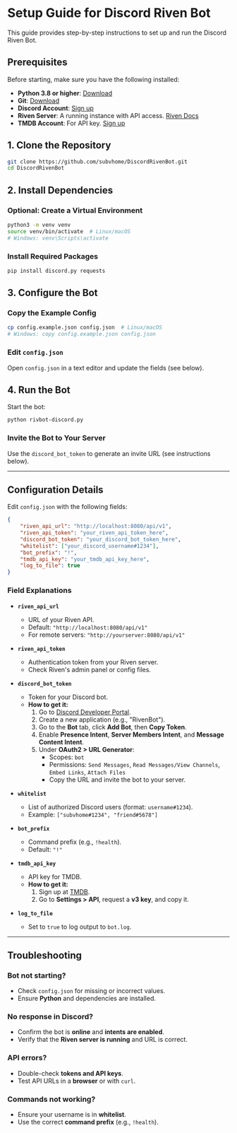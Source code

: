 # Setup Guide for Discord Riven Bot  

This guide provides step-by-step instructions to set up and run the Discord Riven Bot.  

## Prerequisites  

Before starting, make sure you have the following installed:  

- **Python 3.8 or higher**: [Download](https://www.python.org/downloads/)  
- **Git**: [Download](https://git-scm.com/downloads)  
- **Discord Account**: [Sign up](https://discord.com/register)  
- **Riven Server**: A running instance with API access. [Riven Docs](#)  
- **TMDB Account**: For API key. [Sign up](https://www.themoviedb.org/signup)  

## 1. Clone the Repository  

```sh
git clone https://github.com/subvhome/DiscordRivenBot.git
cd DiscordRivenBot
```

## 2. Install Dependencies  

### Optional: Create a Virtual Environment  

```sh
python3 -m venv venv
source venv/bin/activate  # Linux/macOS
# Windows: venv\Scripts\activate
```

### Install Required Packages  

```sh
pip install discord.py requests
```

## 3. Configure the Bot  

### Copy the Example Config  

```sh
cp config.example.json config.json  # Linux/macOS
# Windows: copy config.example.json config.json
```

### Edit `config.json`  

Open `config.json` in a text editor and update the fields (see below).  

## 4. Run the Bot  

Start the bot:  

```sh
python rivbot-discord.py
```

### Invite the Bot to Your Server  

Use the `discord_bot_token` to generate an invite URL (see instructions below).  

---

## Configuration Details  

Edit `config.json` with the following fields:  

```json
{
    "riven_api_url": "http://localhost:8080/api/v1",
    "riven_api_token": "your_riven_api_token_here",
    "discord_bot_token": "your_discord_bot_token_here",
    "whitelist": ["your_discord_username#1234"],
    "bot_prefix": "!",
    "tmdb_api_key": "your_tmdb_api_key_here",
    "log_to_file": true
}
```

### Field Explanations  

- **`riven_api_url`**  
  - URL of your Riven API.  
  - Default: `"http://localhost:8080/api/v1"`  
  - For remote servers: `"http://yourserver:8080/api/v1"`  

- **`riven_api_token`**  
  - Authentication token from your Riven server.  
  - Check Riven's admin panel or config files.  

- **`discord_bot_token`**  
  - Token for your Discord bot.  
  - **How to get it:**
    1. Go to [Discord Developer Portal](https://discord.com/developers/applications).  
    2. Create a new application (e.g., "RivenBot").  
    3. Go to the **Bot** tab, click **Add Bot**, then **Copy Token**.  
    4. Enable **Presence Intent**, **Server Members Intent**, and **Message Content Intent**.  
    5. Under **OAuth2 > URL Generator**:
       - Scopes: `bot`
       - Permissions: `Send Messages`, `Read Messages/View Channels`, `Embed Links`, `Attach Files`
       - Copy the URL and invite the bot to your server.  

- **`whitelist`**  
  - List of authorized Discord users (format: `username#1234`).  
  - Example: `["subvhome#1234", "friend#5678"]`  

- **`bot_prefix`**  
  - Command prefix (e.g., `!health`).  
  - Default: `"!"`  

- **`tmdb_api_key`**  
  - API key for TMDB.  
  - **How to get it:**
    1. Sign up at [TMDB](https://www.themoviedb.org/).  
    2. Go to **Settings > API**, request a **v3 key**, and copy it.  

- **`log_to_file`**  
  - Set to `true` to log output to `bot.log`.  

---

## Troubleshooting  

### Bot not starting?  
- Check `config.json` for missing or incorrect values.  
- Ensure **Python** and dependencies are installed.  

### No response in Discord?  
- Confirm the bot is **online** and **intents are enabled**.  
- Verify that the **Riven server is running** and URL is correct.  

### API errors?  
- Double-check **tokens and API keys**.  
- Test API URLs in a **browser** or with `curl`.  

### Commands not working?  
- Ensure your username is in **whitelist**.  
- Use the correct **command prefix** (e.g., `!health`).  
